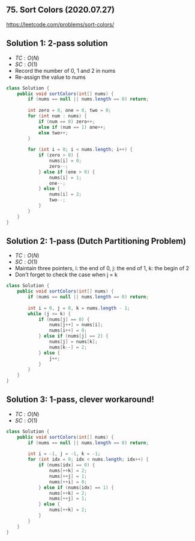 ## 75. Sort Colors (2020.07.27)

https://leetcode.com/problems/sort-colors/

## Solution 1: 2-pass solution

- $TC:O(N)$
- $SC:O(1)$
- Record the number of 0, 1 and 2 in nums
- Re-assign the value to nums

```java
class Solution {
    public void sortColors(int[] nums) {
        if (nums == null || nums.length == 0) return;
        
        int zero = 0, one = 0, two = 0;
        for (int num : nums) {
            if (num == 0) zero++;
            else if (num == 1) one++;
            else two++;
        }
        
        for (int i = 0; i < nums.length; i++) {
            if (zero > 0) {
                nums[i] = 0;
                zero--;
            } else if (one > 0) {
                nums[i] = 1;
                one--;
            } else {
                nums[i] = 2;
                two--;
            }
        }
    }
}
```

## Solution 2: 1-pass (Dutch Partitioning Problem)

- $TC:O(N)$
- $SC:O(1)$
- Maintain three pointers, i: the end of 0, j: the end of 1, k: the begin of 2
- Don't forget to check the case when j = k

```java
class Solution {
    public void sortColors(int[] nums) {
        if (nums == null || nums.length == 0) return;
        
        int i = 0, j = 0, k = nums.length - 1;
        while (j <= k) {
            if (nums[j] == 0) {
                nums[j++] = nums[i];
                nums[i++] = 0;
            } else if (nums[j] == 2) {
                nums[j] = nums[k];
                nums[k--] = 2;
            } else {
                j++;
            }
        }
    }
}
```

## Solution 3: 1-pass, clever workaround!

- $TC:O(N)$
- $SC:O(1)$

```java
class Solution {
    public void sortColors(int[] nums) {
        if (nums == null || nums.length == 0) return;
        
        int i = -1, j = -1, k = -1;
        for (int idx = 0; idx < nums.length; idx++) {
            if (nums[idx] == 0) {
                nums[++k] = 2;
                nums[++j] = 1;
                nums[++i] = 0;
            } else if (nums[idx] == 1) {
                nums[++k] = 2;
                nums[++j] = 1;
            } else {
                nums[++k] = 2;
            }
        }
    }
}
```

